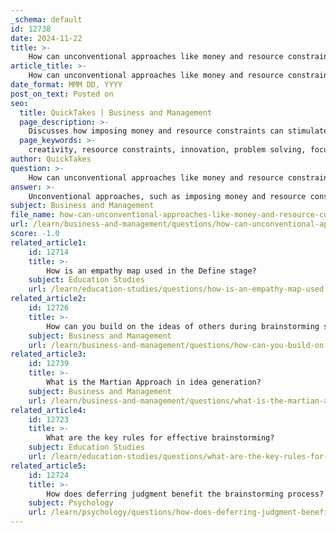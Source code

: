 ```yaml
---
_schema: default
id: 12738
date: 2024-11-22
title: >-
    How can unconventional approaches like money and resource constraints stimulate creativity?
article_title: >-
    How can unconventional approaches like money and resource constraints stimulate creativity?
date_format: MMM DD, YYYY
post_on_text: Posted on
seo:
  title: QuickTakes | Business and Management
  page_description: >-
    Discusses how imposing money and resource constraints can stimulate creativity by enhancing focus, encouraging innovative solutions, improving problem-solving skills, and fostering collaborative environments.
  page_keywords: >-
    creativity, resource constraints, innovation, problem solving, focus, collaboration, urgency, exploration, design thinking, unconventional approaches
author: QuickTakes
question: >-
    How can unconventional approaches like money and resource constraints stimulate creativity?
answer: >-
    Unconventional approaches, such as imposing money and resource constraints, can significantly stimulate creativity in various design and problem-solving contexts. While constraints are often perceived as obstacles to innovation, they can also serve as catalysts for creative thinking. Here are several ways in which these constraints can enhance creativity:\n\n1. **Focus and Clarity**: Constraints force individuals and teams to narrow their focus, which can lead to a more concentrated and engaged thought process. For instance, when working under a strict budget or tight deadline, designers are compelled to eliminate unnecessary elements and concentrate on the core aspects of their project. This often results in cleaner, more focused solutions that address the essential needs of the users.\n\n2. **Encouragement of Innovative Solutions**: When faced with limitations, teams are encouraged to think outside the box and explore unconventional solutions. This mindset shift can lead to the discovery of breakthrough innovations that might not have been considered in a more unrestricted environment. For example, a team designing a product with limited resources may invent a novel use for existing materials, thereby fostering creativity through scarcity.\n\n3. **Enhanced Problem-Solving Skills**: Constraints can enhance problem-solving skills by challenging individuals to find creative ways to work within their limitations. This can lead to the development of new methodologies or techniques that can be applied in future projects. The process of overcoming obstacles can also build resilience and adaptability, which are crucial traits in creative fields.\n\n4. **Motivation and Urgency**: The pressure created by constraints can motivate teams to act decisively and efficiently. The urgency of a deadline or the necessity to work within a limited budget can trigger a shift from complacency to action, prompting individuals to roll up their sleeves and engage deeply with the task at hand.\n\n5. **Exploration of New Ideas**: Constraints can lead to the exploration of new ideas that might not have emerged in a more open-ended scenario. By limiting the scope of possibilities, teams may discover innovative approaches that align more closely with user needs and preferences.\n\n6. **Collaborative Creativity**: In ideation sessions, leveraging constraints can foster a collaborative environment where team members are encouraged to share ideas that fit within the established boundaries. This can lead to a richer pool of ideas and solutions, as diverse perspectives are brought together to tackle the same challenge.\n\nIn summary, while constraints can initially seem limiting, they can actually enhance creativity by fostering focus, encouraging innovative thinking, and motivating teams to explore new solutions. Embracing these unconventional approaches can lead to more effective and innovative design outcomes.
subject: Business and Management
file_name: how-can-unconventional-approaches-like-money-and-resource-constraints-stimulate-creativity.md
url: /learn/business-and-management/questions/how-can-unconventional-approaches-like-money-and-resource-constraints-stimulate-creativity
score: -1.0
related_article1:
    id: 12714
    title: >-
        How is an empathy map used in the Define stage?
    subject: Education Studies
    url: /learn/education-studies/questions/how-is-an-empathy-map-used-in-the-define-stage
related_article2:
    id: 12726
    title: >-
        How can you build on the ideas of others during brainstorming sessions?
    subject: Business and Management
    url: /learn/business-and-management/questions/how-can-you-build-on-the-ideas-of-others-during-brainstorming-sessions
related_article3:
    id: 12739
    title: >-
        What is the Martian Approach in idea generation?
    subject: Business and Management
    url: /learn/business-and-management/questions/what-is-the-martian-approach-in-idea-generation
related_article4:
    id: 12723
    title: >-
        What are the key rules for effective brainstorming?
    subject: Education Studies
    url: /learn/education-studies/questions/what-are-the-key-rules-for-effective-brainstorming
related_article5:
    id: 12724
    title: >-
        How does deferring judgment benefit the brainstorming process?
    subject: Psychology
    url: /learn/psychology/questions/how-does-deferring-judgment-benefit-the-brainstorming-process
---
```


&nbsp;